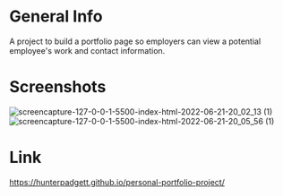 # General Info
A project to build a portfolio page so employers can view a potential employee's work and contact information.

# Screenshots
![screencapture-127-0-0-1-5500-index-html-2022-06-21-20_02_13 (1)](https://user-images.githubusercontent.com/106113692/174934451-3ee6b681-4568-4064-bbae-85eb166b801c.png)
![screencapture-127-0-0-1-5500-index-html-2022-06-21-20_05_56 (1)](https://user-images.githubusercontent.com/106113692/174934457-c5733c25-7821-468c-a4a0-40ed42f84a25.png)

# Link
https://hunterpadgett.github.io/personal-portfolio-project/